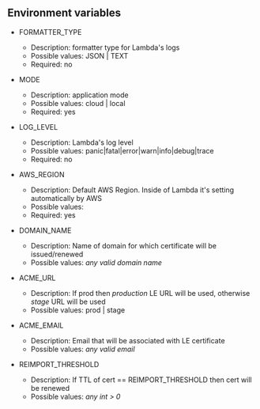 ## Environment variables

* FORMATTER_TYPE
    * Description: formatter type for Lambda's logs
    * Possible values: JSON | TEXT
    * Required: no

* MODE
    * Description: application mode
    * Possible values: cloud | local
    * Required: yes

* LOG_LEVEL
    * Description: Lambda's log level
    * Possible values: panic|fatal|error|warn|info|debug|trace
    * Required: no

* AWS_REGION
    * Description: Default AWS Region. Inside of Lambda it's setting automatically by AWS
    * Possible values: <any valid AWS region>
    * Required: yes

* DOMAIN_NAME
    * Description: Name of domain for which certificate will be issued/renewed
    * Possible values: *any valid domain name*

* ACME_URL
    * Description: If prod then *production* LE URL will be used, otherwise *stage* URL will be used
    * Possible values: prod | stage

* ACME_EMAIL
    * Description: Email that will be associated with LE certificate
    * Possible values: *any valid email*

* REIMPORT_THRESHOLD
    * Description: If TTL of cert == REIMPORT_THRESHOLD then cert will be renewed
    * Possible values: *any int > 0*
